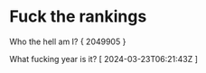 # Fuck the rankings

Who the hell am I?
{ 2049905 }

What fucking year is it?
[ 2024-03-23T06:21:43Z ]

